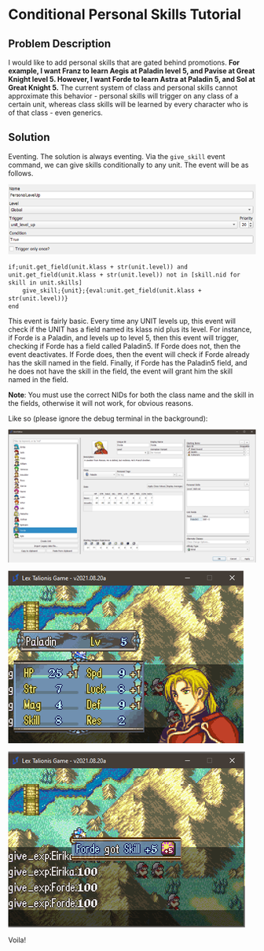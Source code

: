 # Conditional Personal Skills Tutorial

## Problem Description

I would like to add personal skills that are gated behind promotions. **For example, I want Franz to learn Aegis at Paladin level 5, and Pavise at Great Knight level 5. However, I want Forde to learn Astra at Paladin 5, and Sol at Great Knight 5.** The current system of class and personal skills cannot approximate this behavior - personal skills will trigger on any class of a certain unit, whereas class skills will be learned by every character who is of that class - even generics.

## Solution

Eventing. The solution is always eventing. Via the `give_skill` event command, we can give skills conditionally to any unit. The event will be as follows.

![image](../../uploads/29410855720b9986fdf49bfcaf1e042e/image.png)

```
if;unit.get_field(unit.klass + str(unit.level)) and unit.get_field(unit.klass + str(unit.level)) not in [skill.nid for skill in unit.skills]
    give_skill;{unit};{eval:unit.get_field(unit.klass + str(unit.level))}
end
```

This event is fairly basic. Every time any UNIT levels up, this event will check if the UNIT has a field named its klass nid plus its level. For instance, if Forde is a Paladin, and levels up to level 5, then this event will trigger, checking if Forde has a field called Paladin5. If Forde does not, then the event deactivates. If Forde does, then the event will check if Forde already has the skill named in the field. Finally, if Forde has the Paladin5 field, and he does not have the skill in the field, the event will grant him the skill named in the field.

**Note**: You must use the correct NIDs for both the class name and the skill in the fields, otherwise it will not work, for obvious reasons.

Like so (please ignore the debug terminal in the background):

![image](../../uploads/c997225e0b873d94289586a9d8b25cd1/image.png)

![image](../../uploads/5554f7265c321b0082911f934cfbbd28/image.png)

![image](../../uploads/2cfe2f8d04f7ae4733185925f28dfa49/image.png)

Voila!